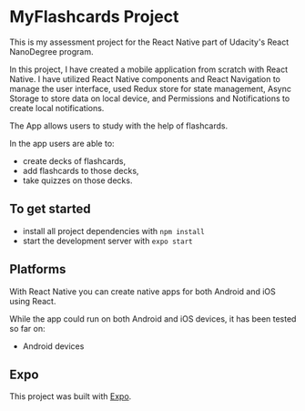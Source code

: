 # MyFlashcards Project

This is my assessment project for the React Native part of Udacity's React NanoDegree program. 

In this project, I have created a mobile application from scratch with React Native. I have utilized React Native components and React Navigation to manage the user interface, used Redux store for state management, Async Storage to store data on local device, and Permissions and Notifications to create local notifications.

The App allows users to study with the help of flashcards.

In the app users are able to:
 -	create decks of flashcards, 
 -	add flashcards to those decks, 
 -	take quizzes on those decks.

## To get started

* install all project dependencies with `npm install`
* start the development server with `expo start`

## Platforms

With React Native you can create native apps for both Android and iOS using React.

While the app could run on both Android and iOS devices, it has been tested so far on:
 -  Android devices

## Expo

This project was built with [Expo](https://expo.io/). 
